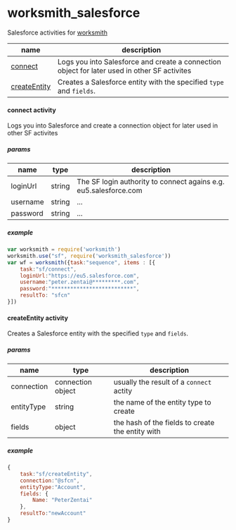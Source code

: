 # worksmith_salesforce
Salesforce activities for [worksmith](http://npmjs.com/package/worksmith)

name | description
--- | ---
[connect](#connect-activity) | Logs you into Salesforce and create a connection object for later used in other SF activites
[createEntity](#createentity-activity) | Creates a Salesforce entity with the specified `type` and `fields`.




#### connect activity
Logs you into Salesforce and create a connection object for later used in other SF activites
##### params
name | type | description
--- | --- | ---
loginUrl | string | The SF login authority to connect agains e.g. eu5.salesforce.com
username | string | ...
password | string | ...

##### example

```javascript
var worksmith = require('worksmith')
worksmith.use("sf", require('worksmith_salesforce'))
var wf = worksmith({task:"sequence", items : [{
    task:"sf/connect",
    loginUrl:"https://eu5.salesforce.com",
    username:"peter.zentai@*********.com",
    password:"**************************",
    resultTo: "sfcn"
}])
```

#### createEntity activity
Creates a Salesforce entity with the specified `type` and `fields`.

##### params
name | type | description
--- | --- | ---
connection | connection object | usually the result of a `connect` actity
entityType | string | the name of the entity type to create
fields | object | the hash of the fields to create the entity with

##### example

```javascript
{
    task:"sf/createEntity",
    connection:"@sfcn",
    entityType:"Account",
    fields: {
        Name: "PeterZentai"
    },
    resultTo:"newAccount"
}
```
